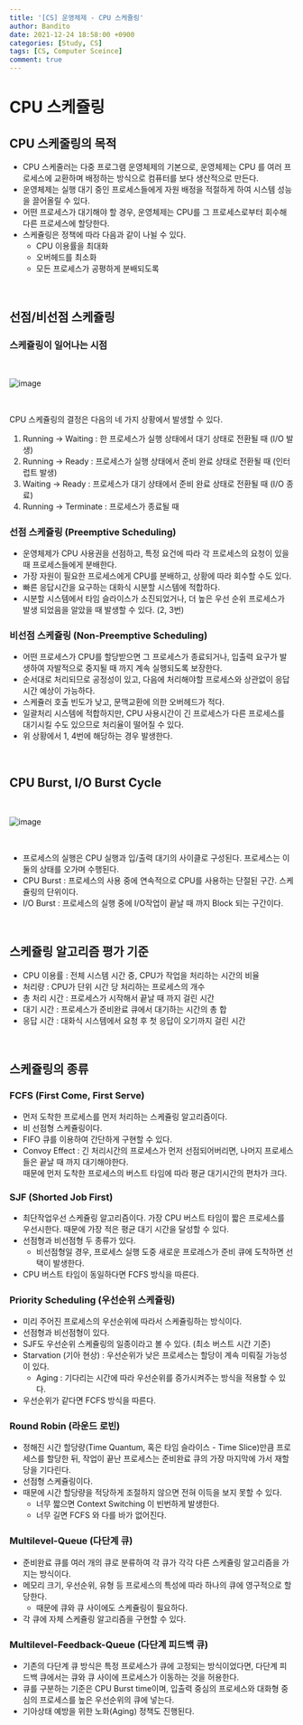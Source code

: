 ```yaml
---
title: '[CS] 운영체제 - CPU 스케쥴링'
author: Bandito
date: 2021-12-24 18:58:00 +0900
categories: [Study, CS]
tags: [CS, Computer Sceince]
comment: true
---
```


# CPU 스케쥴링

## CPU 스케줄링의 목적
+ CPU 스케줄러는 다중 프로그램 운영체제의 기본으로, 운영체제는 CPU 를 여러 프로세스에 교환하며 배정하는 방식으로 컴퓨터를 보다 생산적으로 만든다.
+ 운영체제는 실행 대기 중인 프로세스들에게 자원 배정을 적절하게 하여 시스템 성능을 끌어올릴 수 있다.
+ 어떤 프로세스가 대기해야 할 경우, 운영체제는 CPU를 그 프로세스로부터 회수해 다른 프로세스에 할당한다.
+ 스케쥴링은 정책에 따라 다음과 같이 나뉠 수 있다.
    - CPU 이용률을 최대화
    - 오버헤드를 최소화
    - 모든 프로세스가 공평하게 분배되도록


<br>

## 선점/비선점 스케쥴링

### 스케쥴링이 일어나는 시점

<br>

![image](https://user-images.githubusercontent.com/49611158/147337614-4f0df9d3-8736-4831-bae9-1c995356c5f1.png)

<br>

CPU 스케쥴링의 결정은 다음의 네 가지 상황에서 발생할 수 있다.
1. Running -> Waiting : 한 프로세스가 실행 상태에서 대기 상태로 전환될 때 (I/O 발생)
2. Running -> Ready : 프로세스가 실행 상태에서 준비 완료 상태로 전환될 때 (인터럽트 발생)
3. Waiting -> Ready : 프로세스가 대기 상태에서 준비 완료 상태로 전환될 때 (I/O 종료)
4. Running -> Terminate : 프로세스가 종료될 때

### 선점 스케쥴링 (Preemptive Scheduling)
+ 운영체제가 CPU 사용권을 선점하고, 특정 요건에 따라 각 프로세스의 요청이 있을 때 프로세스들에게 분배한다.
+ 가장 자원이 필요한 프로세스에게 CPU를 분배하고, 상황에 따라 회수할 수도 있다.
+ 빠른 응답시간을 요구하는 대화식 시분할 시스템에 적합하다.
+ 시분할 시스템에서 타임 슬라이스가 소진되었거나, 더 높은 우선 순위 프로세스가 발생 되었음을 알았을 때 발생할 수 있다. (2, 3번)

### 비선점 스케쥴링 (Non-Preemptive Scheduling)
+ 어떤 프로세스가 CPU를 할당받으면 그 프로세스가 종료되거나, 입출력 요구가 발생하여 자발적으로 중지될 때 까지 계속 실행되도록 보장한다.
+ 순서대로 처리되므로 공정성이 있고, 다음에 처리해야할 프로세스와 상관없이 응답 시간 예상이 가능하다.
+ 스케쥴러 호출 빈도가 낮고, 문맥교환에 의한 오버헤드가 적다.
+ 일괄처리 시스템에 적합하지만, CPU 사용시간이 긴 프로세스가 다른 프로세스를 대기시킬 수도 있으므로 처리율이 떨어질 수 있다.
+ 위 상황에서 1, 4번에 해당하는 경우 발생한다. 

<br>

## CPU Burst, I/O Burst Cycle

<br>

![image](https://user-images.githubusercontent.com/49611158/147338881-d5fa1f9d-41a7-41de-9ce7-d3c91fae07a6.png)

<br>

+ 프로세스의 실행은 CPU 실행과 입/출력 대기의 사이클로 구성된다. 프로세스는 이 둘의 상태를 오가며 수행된다.
+ CPU Burst : 프로세스의 사용 중에 연속적으로 CPU를 사용하는 단절된 구간. 스케쥴링의 단위이다.
+ I/O Burst : 프로세스의 실행 중에 I/O작업이 끝날 때 까지 Block 되는 구간이다.


<br>

## 스케쥴링 알고리즘 평가 기준
+ CPU 이용률 : 전체 시스템 시간 중, CPU가 작업을 처리하는 시간의 비율
+ 처리량 : CPU가 단위 시간 당 처리하는 프로세스의 개수
+ 총 처리 시간 : 프로세스가 시작해서 끝날 때 까지 걸린 시간
+ 대기 시간 : 프로세스가 준비완료 큐에서 대기하는 시간의 총 합
+ 응답 시간 : 대화식 시스템에서 요청 후 첫 응답이 오기까지 걸린 시간


<br>

## 스케쥴링의 종류 

### FCFS (First Come, First Serve)
+ 먼저 도착한 프로세스를 먼저 처리하는 스케쥴링 알고리즘이다.
+ 비 선점형 스케쥴링이다.
+ FIFO 큐를 이용하여 간단하게 구현할 수 있다.
+ Convoy Effect : 긴 처리시간의 프로세스가 먼저 선점되어버리면, 나머지 프로세스들은 끝날 때 까지 대기해야한다.     
때문에 먼저 도착한 프로세스의 버스트 타임에 따라 평균 대기시간의 편차가 크다.

### SJF (Shorted Job First)
+ 최단작업우선 스케쥴링 알고리즘이다. 가장 CPU 버스트 타임이 짧은 프로세스를 우선시한다. 때문에 가장 적은 평균 대기 시간을 달성할 수 있다. 
+ 선점형과 비선점형 두 종류가 있다.
    - 비선점형일 경우, 프로세스 실행 도중 새로운 프로레스가 준비 큐에 도착하면 선택이 발생한다.
+ CPU 버스트 타임이 동일하다면 FCFS 방식을 따른다.


### Priority Scheduling (우선순위 스케쥴링)
+ 미리 주어진 프로세스의 우선순위에 따라서 스케쥴링하는 방식이다.
+ 선점형과 비선점형이 있다.
+ SJF도 우선순위 스케쥴링의 일종이라고 볼 수 있다. (최소 버스트 시간 기준)
+ Starvation (기아 현상) : 우선순위가 낮은 프로세스는 할당이 계속 미뤄질 가능성이 있다.
    - Aging : 기다리는 시간에 따라 우선순위를 증가시켜주는 방식을 적용할 수 있다.
+ 우선순위가 같다면 FCFS 방식을 따른다. 


### Round Robin (라운드 로빈)
+ 정해진 시간 할당량(Time Quantum, 혹은 타임 슬라이스 - Time Slice)만큼 프로세스를 할당한 뒤, 작업이 끝난 프로세스는 준비완료 큐의 가장 마지막에 가서 재할당을 기다린다.
+ 선점형 스케쥴링이다.  
+ 때문에 시간 할당량을 적당하게 조절하지 않으면 전혀 이득을 보지 못할 수 있다.
    - 너무 짧으면 Context Switching 이 빈번하게 발생한다.
    - 너무 길면 FCFS 와 다를 바가 없어진다.

### Multilevel-Queue (다단계 큐)
+ 준비완료 큐를 여러 개의 큐로 분류하여 각 큐가 각각 다른 스케쥴링 알고리즘을 가지는 방식이다.
+ 메모리 크기, 우선순위, 유형 등 프로세스의 특성에 따라 하나의 큐에 영구적으로 할당한다.
    - 때문에 큐와 큐 사이에도 스케쥴링이 필요하다.
+ 각 큐에 자체 스케쥴링 알고리즘을 구현할 수 있다.

### Multilevel-Feedback-Queue (다단계 피드백 큐)
+ 기존의 다단계 큐 방식은 특정 프로세스가 큐에 고정되는 방식이었다면, 다단계 피드백 큐에서는 큐와 큐 사이에 프로세스가 이동하는 것을 허용한다.
+ 큐를 구분하는 기준은 CPU Burst time이며, 입출력 중심의 프로세스와 대화형 중심의 프로세스를 높은 우선순위의 큐에 넣는다.
+ 기아상태 예방을 위한 노화(Aging) 정책도 진행된다.